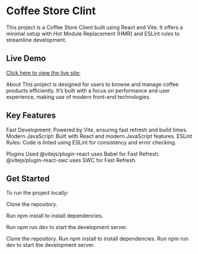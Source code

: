 # Coffee Store Clint

This project is a Coffee Store Client built using React and Vite. It offers a minimal setup with Hot Module Replacement (HMR) and ESLint rules to streamline development.

## Live Demo
[Click here to view the live site: ](https://coffee-store-client-75b66.web.app/)

About
This project is designed for users to browse and manage coffee products efficiently. It’s built with a focus on performance and user experience, making use of modern front-end technologies.

## Key Features
Fast Development: Powered by Vite, ensuring fast refresh and build times.
Modern JavaScript: Built with React and modern JavaScript features.
ESLint Rules: Code is linted using ESLint for consistency and error checking.

Plugins Used
@vitejs/plugin-react uses Babel for Fast Refresh.
@vitejs/plugin-react-swc uses SWC for Fast Refresh.

## Get Started
To run the project locally:

Clone the repository.

Run npm install to install dependencies.

Run npm run dev to start the development server.

Clone the repository.
Run npm install to install dependencies.
Run npm run dev to start the development server.